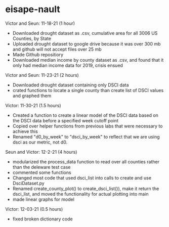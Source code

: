 # eisape-nault

Victor and Seun: 11-18-21 (1 hour)
- Downloaded drought dataset as .csv, cumulative area for all 3006 US Counties, by State
- Uploaded drought dataset to google drive because it was over 300 mb and github will not accept files over 25 mb
- Made Github repositiory
- Downloaded median income by county dataset as .csv, and found that it only had median income data for 2019, crisis ensued

Victor and Seun: 11-23-21 (2 hours)
- Downloaded drought dataset containing only DSCI data
- crated functions to locate a single county than create list of DSCI values and graphed them

Victor: 11-30-21 (1.5 hours)
- Created a function to create a linear model of the DSCI data based on the DSCI data before a specified week cutoff point
- Copied over helper functions from previous labs that were necessary to achieve this
- Renamed "d0_by_week" to "dsci_by_week" to reflect that we are using dsci as our metric, not d0.

Seun and Victor: 12-2-21 (4 hours)
- modularized the process_data function to read over all counties rather than the deleware test case
- commented some functions
- Changed most code that used dsci_list into calls to create and use DsciDataset.py
- Renamed create_county_plot() to create_dsci_list()), make it return the dsci_list, and moved the functionality for actual plotting into main
- made linear graphs for model

Victor: 12-03-21 (0.5 hours)
- fixed broken dictionary code
